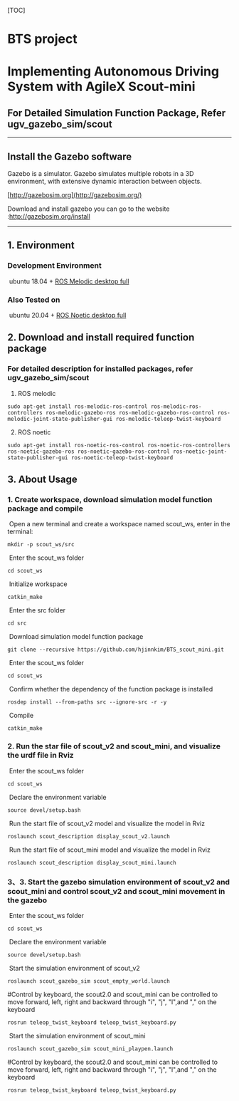 [TOC]

# BTS project
# Implementing Autonomous Driving System with AgileX Scout-mini

## For Detailed Simulation Function Package, Refer ugv_gazebo_sim/scout
---
## Install the Gazebo software

Gazebo is  a simulator. Gazebo simulates multiple robots in a 3D environment, with extensive dynamic interaction between objects.

[http://gazebosim.org](http://gazebosim.org/)

Download and install gazebo you can go to the website :http://gazebosim.org/install

------

## 	1.  Environment

### Development Environment

​	ubuntu 18.04 + [ROS Melodic desktop full](http://wiki.ros.org/melodic/Installation/Ubuntu)

### Also Tested on

​	ubuntu 20.04 + [ROS Noetic desktop full](http://wiki.ros.org/noetic/Installation/Ubuntu)


## 2.   Download and install required function package

### For detailed description for installed packages, refer ugv_gazebo_sim/scout

1. ROS melodic

```
sudo apt-get install ros-melodic-ros-control ros-melodic-ros-controllers ros-melodic-gazebo-ros ros-melodic-gazebo-ros-control ros-melodic-joint-state-publisher-gui ros-melodic-teleop-twist-keyboard 
```

2. ROS noetic

```
sudo apt-get install ros-noetic-ros-control ros-noetic-ros-controllers ros-noetic-gazebo-ros ros-noetic-gazebo-ros-control ros-noetic-joint-state-publisher-gui ros-noetic-teleop-twist-keyboard 
```

## 3.	About Usage

### 1.	Create workspace, download simulation model function package and compile

​		Open a new terminal and create a workspace named scout_ws, enter in the terminal:

```
mkdir -p scout_ws/src
```

​		Enter the scout_ws folder

```
cd scout_ws
```

​		Initialize workspace

```
catkin_make
```

​		Enter the src folder

```
cd src
```

​		Download simulation model function package

```
git clone --recursive https://github.com/hjinnkim/BTS_scout_mini.git
```

​		Enter the scout_ws folder

```
cd scout_ws
```

​		Confirm whether the dependency of the function package is installed
```
rosdep install --from-paths src --ignore-src -r -y 
```

​		Compile

```
catkin_make
```



### 2.	Run the star file of scout_v2 and scout_mini, and visualize the urdf file in Rviz

​	Enter the scout_ws folder

```
cd scout_ws
```

​	Declare the environment variable

```
source devel/setup.bash
```

​	Run the start file of scout_v2 model and visualize the model in Rviz

```
roslaunch scout_description display_scout_v2.launch 
```


​	Run the start file of scout_mini model and visualize the model in Rviz

```
roslaunch scout_description display_scout_mini.launch 
```
 

### 3、3.	Start the gazebo simulation environment of scout_v2 and scout_mini and control scout_v2 and scout_mini movement in the gazebo

​	Enter the scout_ws folder

```
cd scout_ws
```

​	Declare the environment variable

```
source devel/setup.bash
```

​	Start the simulation environment of scout_v2

```
roslaunch scout_gazebo_sim scout_empty_world.launch
```


#Control by keyboard, the scout2.0 and scout_mini can be controlled to move forward, left, right and backward through "i", "j", "l",and "," on the keyboard

```
rosrun teleop_twist_keyboard teleop_twist_keyboard.py 
```


​	Start the simulation environment of scout_mini

```
roslaunch scout_gazebo_sim scout_mini_playpen.launch
```

#Control by keyboard, the scout2.0 and scout_mini can be controlled to move forward, left, right and backward through "i", "j", "l",and "," on the keyboard

```
rosrun teleop_twist_keyboard teleop_twist_keyboard.py 
```




 

